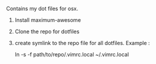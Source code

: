 Contains my dot files for osx.

1. Install maximum-awesome

2. Clone the repo for dotfiles

3. create symlink to the repo file for all dotfiles. Example :

    ln -s -f path/to/repo/.vimrc.local ~/.vimrc.local 
